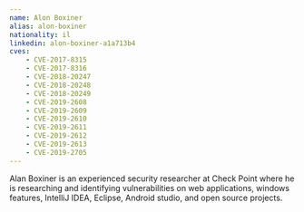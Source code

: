 ```yaml
---
name: Alon Boxiner
alias: alon-boxiner
nationality: il
linkedin: alon-boxiner-a1a713b4
cves:
    - CVE-2017-8315
    - CVE-2017-8316
    - CVE-2018-20247
    - CVE-2018-20248
    - CVE-2018-20249
    - CVE-2019-2608
    - CVE-2019-2609
    - CVE-2019-2610
    - CVE-2019-2611
    - CVE-2019-2612
    - CVE-2019-2613
    - CVE-2019-2705
---
```

Alan Boxiner is an experienced security researcher at Check Point where he is researching and identifying vulnerabilities on web applications, windows features, IntelliJ IDEA, Eclipse, Android studio, and open source projects.
